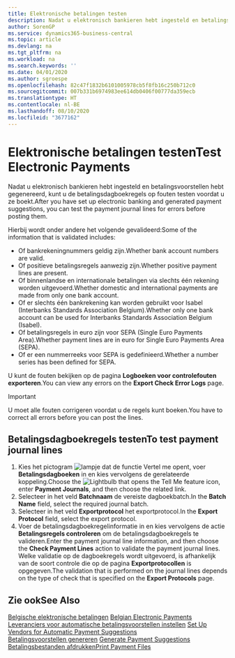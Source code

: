 ```yaml
---
title: Elektronische betalingen testen
description: Nadat u elektronisch bankieren hebt ingesteld en betalingsvoorstellen hebt gegenereerd, kunt u de betalingsdagboekregels op fouten testen voordat u ze boekt.
author: SorenGP
ms.service: dynamics365-business-central
ms.topic: article
ms.devlang: na
ms.tgt_pltfrm: na
ms.workload: na
ms.search.keywords: ''
ms.date: 04/01/2020
ms.author: sgroespe
ms.openlocfilehash: 82c47f1832b6101005978cb5f8fb16c250b712c0
ms.sourcegitcommit: 007b331b6974983ee614db0406f00777da359ecb
ms.translationtype: HT
ms.contentlocale: nl-BE
ms.lasthandoff: 08/10/2020
ms.locfileid: "3677162"
---
```

# <a name="test-electronic-payments"></a><span data-ttu-id="9ec01-103">Elektronische betalingen testen</span><span class="sxs-lookup"><span data-stu-id="9ec01-103">Test Electronic Payments</span></span>
<span data-ttu-id="9ec01-104">Nadat u elektronisch bankieren hebt ingesteld en betalingsvoorstellen hebt gegenereerd, kunt u de betalingsdagboekregels op fouten testen voordat u ze boekt.</span><span class="sxs-lookup"><span data-stu-id="9ec01-104">After you have set up electronic banking and generated payment suggestions, you can test the payment journal lines for errors before posting them.</span></span>  

<span data-ttu-id="9ec01-105">Hierbij wordt onder andere het volgende gevalideerd:</span><span class="sxs-lookup"><span data-stu-id="9ec01-105">Some of the information that is validated includes:</span></span>  

- <span data-ttu-id="9ec01-106">Of bankrekeningnummers geldig zijn.</span><span class="sxs-lookup"><span data-stu-id="9ec01-106">Whether bank account numbers are valid.</span></span>  
- <span data-ttu-id="9ec01-107">Of positieve betalingsregels aanwezig zijn.</span><span class="sxs-lookup"><span data-stu-id="9ec01-107">Whether positive payment lines are present.</span></span>  
- <span data-ttu-id="9ec01-108">Of binnenlandse en internationale betalingen via slechts één rekening worden uitgevoerd.</span><span class="sxs-lookup"><span data-stu-id="9ec01-108">Whether domestic and international payments are made from only one bank account.</span></span>  
- <span data-ttu-id="9ec01-109">Of er slechts één bankrekening kan worden gebruikt voor Isabel (Interbanks Standards Association Belgium).</span><span class="sxs-lookup"><span data-stu-id="9ec01-109">Whether only one bank account can be used for Interbanks Standards Association Belgium (Isabel).</span></span>  
- <span data-ttu-id="9ec01-110">Of betalingsregels in euro zijn voor SEPA (Single Euro Payments Area).</span><span class="sxs-lookup"><span data-stu-id="9ec01-110">Whether payment lines are in euro for Single Euro Payments Area (SEPA).</span></span>  
- <span data-ttu-id="9ec01-111">Of er een nummerreeks voor SEPA is gedefinieerd.</span><span class="sxs-lookup"><span data-stu-id="9ec01-111">Whether a number series has been defined for SEPA.</span></span>  

<span data-ttu-id="9ec01-112">U kunt de fouten bekijken op de pagina **Logboeken voor controlefouten exporteren**.</span><span class="sxs-lookup"><span data-stu-id="9ec01-112">You can view any errors on the **Export Check Error Logs** page.</span></span>  

> [!IMPORTANT]  
>  <span data-ttu-id="9ec01-113">U moet alle fouten corrigeren voordat u de regels kunt boeken.</span><span class="sxs-lookup"><span data-stu-id="9ec01-113">You have to correct all errors before you can post the lines.</span></span>  

## <a name="to-test-payment-journal-lines"></a><span data-ttu-id="9ec01-114">Betalingsdagboekregels testen</span><span class="sxs-lookup"><span data-stu-id="9ec01-114">To test payment journal lines</span></span>  

1.  <span data-ttu-id="9ec01-115">Kies het pictogram ![lampje dat de functie Vertel me opent](../../media/ui-search/search_small.png "Vertel me wat u wilt doen"), voer **Betalingsdagboeken** in en kies vervolgens de gerelateerde koppeling.</span><span class="sxs-lookup"><span data-stu-id="9ec01-115">Choose the ![Lightbulb that opens the Tell Me feature](../../media/ui-search/search_small.png "Tell me what you want to do") icon, enter **Payment Journals**, and then choose the related link.</span></span>  
2.  <span data-ttu-id="9ec01-116">Selecteer in het veld **Batchnaam** de vereiste dagboekbatch.</span><span class="sxs-lookup"><span data-stu-id="9ec01-116">In the **Batch Name** field, select the required journal batch.</span></span>  
3.  <span data-ttu-id="9ec01-117">Selecteer in het veld **Exportprotocol** het exportprotocol.</span><span class="sxs-lookup"><span data-stu-id="9ec01-117">In the **Export Protocol** field, select the export protocol.</span></span>  
4.  <span data-ttu-id="9ec01-118">Voer de betalingsdagboekregelinformatie in en kies vervolgens de actie **Betalingsregels controleren** om de betalingsdagboekregels te valideren.</span><span class="sxs-lookup"><span data-stu-id="9ec01-118">Enter the payment journal line information, and then choose the **Check Payment Lines** action to validate the payment journal lines.</span></span> <span data-ttu-id="9ec01-119">Welke validatie op de dagboekregels wordt uitgevoerd, is afhankelijk van de soort controle die op de pagina **Exportprotocollen** is opgegeven.</span><span class="sxs-lookup"><span data-stu-id="9ec01-119">The validation that is performed on the journal lines depends on the type of check that is specified on the **Export Protocols** page.</span></span>  

## <a name="see-also"></a><span data-ttu-id="9ec01-120">Zie ook</span><span class="sxs-lookup"><span data-stu-id="9ec01-120">See Also</span></span>  
 <span data-ttu-id="9ec01-121">[Belgische elektronische betalingen](belgian-electronic-payments.md) </span><span class="sxs-lookup"><span data-stu-id="9ec01-121">[Belgian Electronic Payments](belgian-electronic-payments.md) </span></span>  
 <span data-ttu-id="9ec01-122">[Leveranciers voor automatische betalingsvoorstellen instellen](how-to-set-up-vendors-for-automatic-payment-suggestions.md) </span><span class="sxs-lookup"><span data-stu-id="9ec01-122">[Set Up Vendors for Automatic Payment Suggestions](how-to-set-up-vendors-for-automatic-payment-suggestions.md) </span></span>  
 <span data-ttu-id="9ec01-123">[Betalingsvoorstellen genereren](how-to-generate-payment-suggestions.md) </span><span class="sxs-lookup"><span data-stu-id="9ec01-123">[Generate Payment Suggestions](how-to-generate-payment-suggestions.md) </span></span>  
 [<span data-ttu-id="9ec01-124">Betalingsbestanden afdrukken</span><span class="sxs-lookup"><span data-stu-id="9ec01-124">Print Payment Files</span></span>](how-to-print-payment-files.md)
